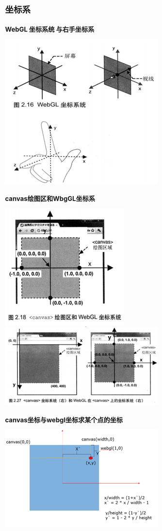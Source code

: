 # 坐标系

## WebGL 坐标系统 与右手坐标系

  ![alt text](images/WebGL坐标系统与右手坐标系.png)

## canvas绘图区和WbgGL坐标系

  ![alt text](images/canvas绘图区和WbgGL坐标系.png)
  ![alt text](images/canvas绘图区和WbgGL坐标系2.png)

## canvas坐标与webgl坐标求某个点的坐标

  ![alt text](images/x与y的坐标.png)

